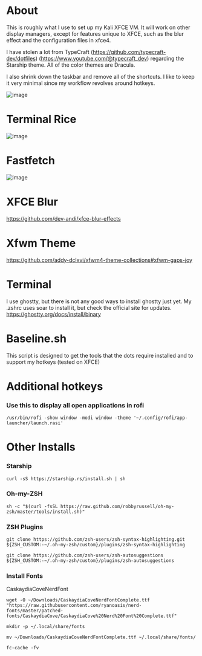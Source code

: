 # About
This is roughly what I use to set up my Kali XFCE VM. It will work on other display managers, except for features unique to XFCE, such as the blur effect and the configuration files in xfce4.

I have stolen a lot from TypeCraft (https://github.com/typecraft-dev/dotfiles) (https://www.youtube.com/@typecraft_dev) regarding the Starship theme. All of the color themes are Dracula.

I also shrink down the taskbar and remove all of the shortcuts. I like to keep it very minimal since my workflow revolves around hotkeys.

![image](https://github.com/user-attachments/assets/9f4e04e2-c7d9-482a-9834-8890745a8ef4)


# Terminal Rice
![image](https://github.com/user-attachments/assets/70479c75-8ece-4e10-af46-ad1e0ff5ef12)

# Fastfetch
![image](https://github.com/user-attachments/assets/09447906-763c-44ce-889f-977dbc6133ca)

# XFCE Blur
https://github.com/dev-andi/xfce-blur-effects

# Xfwm Theme
https://github.com/addy-dclxvi/xfwm4-theme-collections#xfwm-gaps-joy

# Terminal
I use ghostty, but there is not any good ways to install ghostty just yet. My .zshrc uses soar to install it, but check the official site for updates. 
https://ghostty.org/docs/install/binary

# Baseline.sh
This script is designed to get the tools that the dots require installed and to support my hotkeys (tested on XFCE)

# Additional hotkeys
### Use this to display all open applications in rofi
```
/usr/bin/rofi -show window -modi window -theme '~/.config/rofi/app-launcher/launch.rasi'
```
# Other Installs
### Starship
```
curl -sS https://starship.rs/install.sh | sh
```

### Oh-my-ZSH
```
sh -c "$(curl -fsSL https://raw.github.com/robbyrussell/oh-my-zsh/master/tools/install.sh)"
```
### ZSH Plugins
```
git clone https://github.com/zsh-users/zsh-syntax-highlighting.git ${ZSH_CUSTOM:-~/.oh-my-zsh/custom}/plugins/zsh-syntax-highlighting
```
```
git clone https://github.com/zsh-users/zsh-autosuggestions ${ZSH_CUSTOM:-~/.oh-my-zsh/custom}/plugins/zsh-autosuggestions
```
### Install Fonts
CaskaydiaCoveNerdFont
```
wget -O ~/Downloads/CaskaydiaCoveNerdFontComplete.ttf "https://raw.githubusercontent.com/ryanoasis/nerd-fonts/master/patched-fonts/CaskaydiaCove/CaskaydiaCove%20Nerd%20Font%20Complete.ttf"
```
```
mkdir -p ~/.local/share/fonts
```
```
mv ~/Downloads/CaskaydiaCoveNerdFontComplete.ttf ~/.local/share/fonts/
```
```
fc-cache -fv
```
